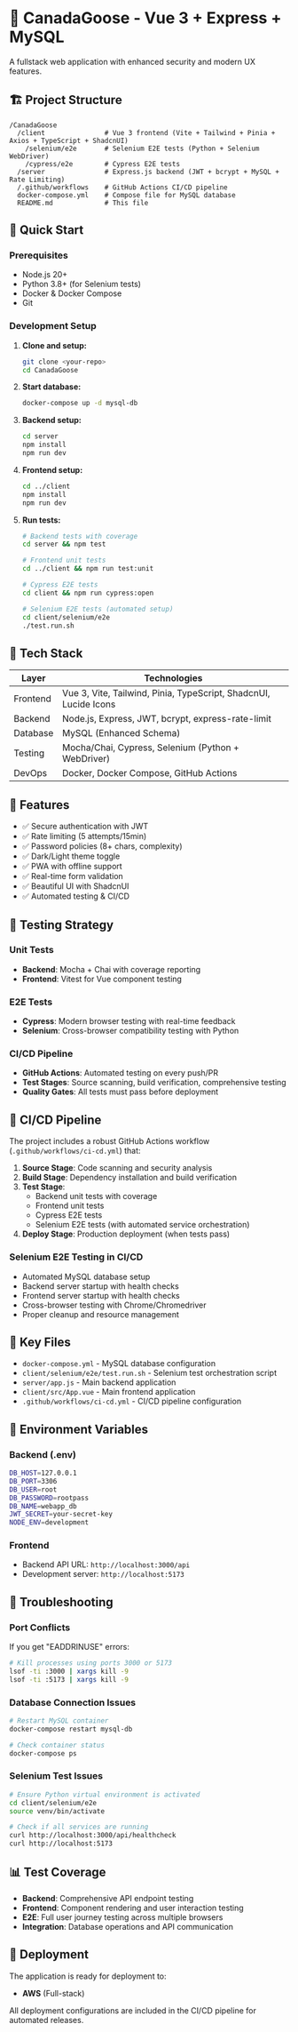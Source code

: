 # 🚀 CanadaGoose - Vue 3 + Express + MySQL

A fullstack web application with enhanced security and modern UX features.

## 🏗️ Project Structure

```
/CanadaGoose
  /client               # Vue 3 frontend (Vite + Tailwind + Pinia + Axios + TypeScript + ShadcnUI)
    /selenium/e2e       # Selenium E2E tests (Python + Selenium WebDriver)
    /cypress/e2e        # Cypress E2E tests
  /server               # Express.js backend (JWT + bcrypt + MySQL + Rate Limiting)
  /.github/workflows    # GitHub Actions CI/CD pipeline
  docker-compose.yml    # Compose file for MySQL database
  README.md             # This file
```

## 🚀 Quick Start

### Prerequisites

- Node.js 20+
- Python 3.8+ (for Selenium tests)
- Docker & Docker Compose
- Git

### Development Setup

1. **Clone and setup:**

   ```bash
   git clone <your-repo>
   cd CanadaGoose
   ```

2. **Start database:**

   ```bash
   docker-compose up -d mysql-db
   ```

3. **Backend setup:**

   ```bash
   cd server
   npm install
   npm run dev
   ```

4. **Frontend setup:**

   ```bash
   cd ../client
   npm install
   npm run dev
   ```

5. **Run tests:**

   ```bash
   # Backend tests with coverage
   cd server && npm test

   # Frontend unit tests
   cd ../client && npm run test:unit

   # Cypress E2E tests
   cd client && npm run cypress:open

   # Selenium E2E tests (automated setup)
   cd client/selenium/e2e
   ./test.run.sh
   ```

## 🧱 Tech Stack

| Layer    | Technologies                                                     |
| -------- | ---------------------------------------------------------------- |
| Frontend | Vue 3, Vite, Tailwind, Pinia, TypeScript, ShadcnUI, Lucide Icons |
| Backend  | Node.js, Express, JWT, bcrypt, express-rate-limit                |
| Database | MySQL (Enhanced Schema)                                          |
| Testing  | Mocha/Chai, Cypress, Selenium (Python + WebDriver)               |
| DevOps   | Docker, Docker Compose, GitHub Actions                           |

## 🔐 Features

- ✅ Secure authentication with JWT
- ✅ Rate limiting (5 attempts/15min)
- ✅ Password policies (8+ chars, complexity)
- ✅ Dark/Light theme toggle
- ✅ PWA with offline support
- ✅ Real-time form validation
- ✅ Beautiful UI with ShadcnUI
- ✅ Automated testing & CI/CD

## 🧪 Testing Strategy

### **Unit Tests**

- **Backend**: Mocha + Chai with coverage reporting
- **Frontend**: Vitest for Vue component testing

### **E2E Tests**

- **Cypress**: Modern browser testing with real-time feedback
- **Selenium**: Cross-browser compatibility testing with Python

### **CI/CD Pipeline**

- **GitHub Actions**: Automated testing on every push/PR
- **Test Stages**: Source scanning, build verification, comprehensive testing
- **Quality Gates**: All tests must pass before deployment

## 🚀 CI/CD Pipeline

The project includes a robust GitHub Actions workflow (`.github/workflows/ci-cd.yml`) that:

1. **Source Stage**: Code scanning and security analysis
2. **Build Stage**: Dependency installation and build verification
3. **Test Stage**:
   - Backend unit tests with coverage
   - Frontend unit tests
   - Cypress E2E tests
   - Selenium E2E tests (with automated service orchestration)
4. **Deploy Stage**: Production deployment (when tests pass)

### **Selenium E2E Testing in CI/CD**

- Automated MySQL database setup
- Backend server startup with health checks
- Frontend server startup with health checks
- Cross-browser testing with Chrome/Chromedriver
- Proper cleanup and resource management

## 📁 Key Files

- `docker-compose.yml` - MySQL database configuration
- `client/selenium/e2e/test.run.sh` - Selenium test orchestration script
- `server/app.js` - Main backend application
- `client/src/App.vue` - Main frontend application
- `.github/workflows/ci-cd.yml` - CI/CD pipeline configuration

## 🔧 Environment Variables

### **Backend (.env)**

```bash
DB_HOST=127.0.0.1
DB_PORT=3306
DB_USER=root
DB_PASSWORD=rootpass
DB_NAME=webapp_db
JWT_SECRET=your-secret-key
NODE_ENV=development
```

### **Frontend**

- Backend API URL: `http://localhost:3000/api`
- Development server: `http://localhost:5173`

## 🐛 Troubleshooting

### **Port Conflicts**

If you get "EADDRINUSE" errors:

```bash
# Kill processes using ports 3000 or 5173
lsof -ti :3000 | xargs kill -9
lsof -ti :5173 | xargs kill -9
```

### **Database Connection Issues**

```bash
# Restart MySQL container
docker-compose restart mysql-db

# Check container status
docker-compose ps
```

### **Selenium Test Issues**

```bash
# Ensure Python virtual environment is activated
cd client/selenium/e2e
source venv/bin/activate

# Check if all services are running
curl http://localhost:3000/api/healthcheck
curl http://localhost:5173
```

## 📊 Test Coverage

- **Backend**: Comprehensive API endpoint testing
- **Frontend**: Component rendering and user interaction testing
- **E2E**: Full user journey testing across multiple browsers
- **Integration**: Database operations and API communication

## 🚀 Deployment

The application is ready for deployment to:

- **AWS** (Full-stack)

All deployment configurations are included in the CI/CD pipeline for automated releases.
